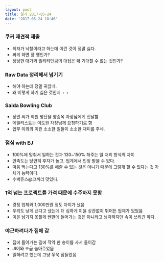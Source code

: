 ```yaml
---
layout: post
title: 일기 2017-05-24
date: '2017-05-24 18:46'
---
```


### 쿠커 재견적 제출
* 최저가 낙찰이라고 하는데 이런 것이 정말 싫다.
* 싸게 하면 장 땡인가?
* 정당한 대가와 퀄리티만큼의 대접은 왜 기대할 수 없는 것인가?


### Raw Data 정리해서 넘기기
* 해야 하는데 정말 귀찮네.
* 왜 이렇게 하기 싫은 것인지 ㅜㅜ


### Saida Bowling Club
* 정안 씨가 회원 명단을 양승옥 과장님에게 전달함
* 메일리스트는 이도원 차장님께 요청하기로 함
* 업무 이외의 이런 소소한 일들이 소소한 재미를 주네.


### 점심 with EJ
* 100%에 맞춰서 일하는 것과 130~150% 해주는 일 처리 방식의 차이
* 만족도는 당연히 후자가 높고, 업계에서 인정 받을 수 있다.
* 마음 먹는다고 130%를 해줄 수 있는 것은 아니기 때문에 그렇게 할 수 있다는 것 자체가 능력이다.
* 수박쥬스@코끼리 맛있다.



### 1억 넘는 프로젝트를 가격 때문에 수주하지 못함
* 경쟁 업체와 1,000만원 정도 차이가 났음
* 우리도 낮게 낸다고 냈는데 더 심하게 이윤 상관없이 뛰어든 업체가 있었음
* 이윤 남기지 못할게 뺀한데 들어가는 것은 아니라고 생각하지만 속이 쓰리긴 하다.



### 야근하려다가 집에 감
* 집에 들어가는 길에 작약 한 송이를 사서 들어감
* JI이와 조금 놀아주었음
* 일하려고 했는데 그냥 쭈욱 잠들었음
